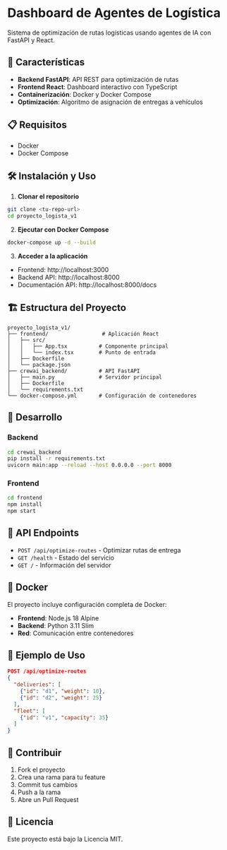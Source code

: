# Dashboard de Agentes de Logística

Sistema de optimización de rutas logísticas usando agentes de IA con FastAPI y React.

## 🚀 Características

- **Backend FastAPI**: API REST para optimización de rutas
- **Frontend React**: Dashboard interactivo con TypeScript
- **Containerización**: Docker y Docker Compose
- **Optimización**: Algoritmo de asignación de entregas a vehículos

## 📋 Requisitos

- Docker
- Docker Compose

## 🛠️ Instalación y Uso

1. **Clonar el repositorio**
```bash
git clone <tu-repo-url>
cd proyecto_logista_v1
```

2. **Ejecutar con Docker Compose**
```bash
docker-compose up -d --build
```

3. **Acceder a la aplicación**
- Frontend: http://localhost:3000
- Backend API: http://localhost:8000
- Documentación API: http://localhost:8000/docs

## 🏗️ Estructura del Proyecto

```
proyecto_logista_v1/
├── frontend/                 # Aplicación React
│   ├── src/
│   │   ├── App.tsx          # Componente principal
│   │   └── index.tsx        # Punto de entrada
│   ├── Dockerfile
│   └── package.json
├── crewai_backend/          # API FastAPI
│   ├── main.py              # Servidor principal
│   ├── Dockerfile
│   └── requirements.txt
└── docker-compose.yml       # Configuración de contenedores
```

## 🔧 Desarrollo

### Backend
```bash
cd crewai_backend
pip install -r requirements.txt
uvicorn main:app --reload --host 0.0.0.0 --port 8000
```

### Frontend
```bash
cd frontend
npm install
npm start
```

## 📡 API Endpoints

- `POST /api/optimize-routes` - Optimizar rutas de entrega
- `GET /health` - Estado del servicio
- `GET /` - Información del servidor

## 🐳 Docker

El proyecto incluye configuración completa de Docker:
- **Frontend**: Node.js 18 Alpine
- **Backend**: Python 3.11 Slim
- **Red**: Comunicación entre contenedores

## 📝 Ejemplo de Uso

```json
POST /api/optimize-routes
{
  "deliveries": [
    {"id": "d1", "weight": 10},
    {"id": "d2", "weight": 25}
  ],
  "fleet": [
    {"id": "v1", "capacity": 35}
  ]
}
```

## 🤝 Contribuir

1. Fork el proyecto
2. Crea una rama para tu feature
3. Commit tus cambios
4. Push a la rama
5. Abre un Pull Request

## 📄 Licencia

Este proyecto está bajo la Licencia MIT.
